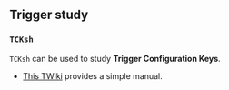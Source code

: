 ## Trigger study

### `TCKsh`

`TCKsh` can be used to study **Trigger Configuration Keys**.

- [This TWiki](https://twiki.cern.ch/twiki/bin/view/LHCb/TCK#TCKsh) provides a simple manual.
